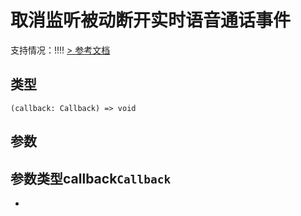 # 取消监听被动断开实时语音通话事件
支持情况：!!!!
[> 参考文档
](https://developers.weixin.qq.com/miniprogram/dev/api/media/voip/wx.offVoIPChatInterrupted.html)
## 类型[​](offVoIPChatInterrupted.html#类型)
```tsx
(callback: Callback) => void
```

## 参数[​](offVoIPChatInterrupted.html#参数)
参数类型callback`Callback`
- 
-
